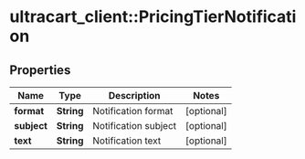 # ultracart_client::PricingTierNotification

## Properties
Name | Type | Description | Notes
------------ | ------------- | ------------- | -------------
**format** | **String** | Notification format | [optional] 
**subject** | **String** | Notification subject | [optional] 
**text** | **String** | Notification text | [optional] 


